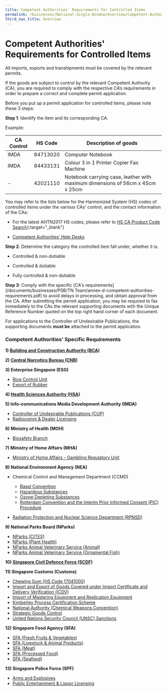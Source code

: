 ```yaml
---
title: Competent Authorities' Requirements for Controlled Items
permalink: /businesses/National-Single-Window/Overview/Competent-Authorities-Requirements
third_nav_title: Overview
---
```

# Competent Authorities' Requirements for Controlled Items

All imports, exports and transhipments must be covered by the relevant permits.

If the goods are subject to control by the relevant Competent Authority (CA), you are required to comply with the respective CA’s requirements in order to prepare a correct and complete permit application.

Before you put up a permit application for controlled items, please note these 3 steps:

**Step 1**: Identify the item and its corresponding CA.

Example:

|  CA Control | HS Code  |  Description of goods |
|---|---|---|
| IMDA  |  84713020 |  Computer Notebook|
| IMDA  | 84433131  |  Colour 3 in 1 Printer Copier Fax Machine |
| -  | 42021110  | Notebook carrying case, leather with maximum dimensions of 56cm x 45cm x 25cm  |


You may refer to the lists below for the Harmonized System (HS) codes of controlled items under the various CAs’ control, and the contact information of the CAs:

-   For the latest AHTN2017 HS codes, please refer to [HS CA Product Code Search](https://www.tradenet.gov.sg/tradenet/portlets/search/searchHSCA/searchInitHSCA.do){:target="_blank"}
    
-   [Competent Authorities’ Help Desks](/documents/about-us/annex-e-ca-helpdesk-list.pdf)
    

**Step 2**: Determine the category the controlled item fall under, whether it is:

-   Controlled & non-dutiable
    
-   Controlled & dutiable
    
-   Fully controlled & non-dutiable
    

**Step 3**: Comply with the specific [CA's requirements](/documents/businesses/PSB/TN Team/annex-d-competent-authorities-requirements.pdf) to avoid delays in processing, and obtain approval from the CA.
After submitting the permit application, you may be required to fax immediately to the CAs the relevant supporting documents with the Unique Reference Number quoted on the top right hand corner of each document.

For applications to the Controller of Undesirable Publications, the supporting documents **must be** attached to the permit application.

### Competent Authorities' Specific Requirements

**1)  [Building and Construction Authority (BCA)](/businesses/national-single-window/tradenet/competent-authorities-requirements/BCA)**

**2)  [Central Narcotics Bureau (CNB)](/businesses/national-single-window/tradenet/competent-authorities-requirements/CNB)**

**3) Enterprise Singapore (ESG)**

-   [Rice Control Unit](/businesses/national-single-window/tradenet/competent-authorities-requirements/ESG-Rice)
-   [Export of Rubber](/businesses/national-single-window/tradenet/competent-authorities-requirements/ESG-Rubber)

**4)  [Health Sciences Authority (HSA)](/businesses/national-single-window/tradenet/competent-authorities-requirements/HSA)**

**5) Info-communications Media Development Authority (IMDA)**

-   [Controller of Undesirable Publications (CUP)](/businesses/national-single-window/tradenet/competent-authorities-requirements/IMDA-CUP)
-   [Radiocomm & Dealer Licensing](/businesses/national-single-window/tradenet/competent-authorities-requirements/imda-radiocomm-and-dealer-licensing)

**6) Ministry of Health (MOH)**

-   [Biosafety Branch](/businesses/national-single-window/tradenet/competent-authorities-requirements/ministry-of-health---biosafety-branch)

**7) Ministry of Home Affairs (MHA)**

-   [Ministry of Home Affairs - Gambling Regulatory Unit](/businesses/national-single-window/tradenet/competent-authorities-requirements/MHA-Gambling-Regulatory-Unit)

**8) National Environment Agency (NEA)**

-   Chemical Control and Management Department (CCMD)
    
    -   [Basel Convention](/businesses/national-single-window/tradenet/competent-authorities-requirements/Basel-convention)
    -   [Hazardous Substances](/businesses/national-single-window/tradenet/competent-authorities-requirements/hazardous-substances)
    -   [Ozone Depleting Substances](/businesses/national-single-window/tradenet/competent-authorities-requirements/national-environment-agency---chemical-control-and-management-department-ozone-depleting-substances)
    -   [Rotterdam Convention and the Interim Prior Informed Consent (PIC) Procedure](/businesses/national-single-window/tradenet/competent-authorities-requirements/national-environment-agency---chemical-control-and-management-department-rotterdam-convention-pic-procedure)
-   [Radiation Protection and Nuclear Science Department (RPNSD)](/businesses/national-single-window/tradenet/competent-authorities-requirements/national-environment-agency---radiation-protection-and-nuclear-science-department-rpnsd)

**9) National Parks Board (NParks)**

-   [NParks (CITES)](/businesses/national-single-window/tradenet/competent-authorities-requirements/Nparks-Cites)
-   [NParks (Plant Health)](/businesses/national-single-window/tradenet/competent-authorities-requirements/Nparks-PlantHealth)
-   [NParks Animal Veterinary Service (Animal)](/businesses/national-single-window/tradenet/competent-authorities-requirements/AVS-Animals)
-   [NParks Animal Veterinary Service (Ornamental Fish)](/businesses/national-single-window/tradenet/competent-authorities-requirements/AVS-Fish)

**10)  [Singapore Civil Defence Force (SCDF)](/businesses/national-single-window/tradenet/competent-authorities-requirements/SCDF)**

**11) Singapore Customs (Customs)**

-   [Chewing Gum (HS Code 17041000)](/businesses/national-single-window/tradenet/competent-authorities-requirements/Chewing-gum)
-   [Import and Export of Goods Covered under Import Certificate and Delivery Verification (ICDV)](/businesses/national-single-window/tradenet/competent-authorities-requirements/icdv)
-   [Import of Mastering Equipment and Replication Equipment](/businesses/national-single-window/tradenet/competent-authorities-requirements/singapore-customs---import-of-mastering-equipment-and-replication-equipment)
-   [Kimberley Process Certification Scheme](/businesses/national-single-window/tradenet/competent-authorities-requirements/singapore-customs---kimberley-process-certification-scheme)
-   [National Authority (Chemical Weapons Convention)](/documents/about-us/cwc-ca-requirements.docx)
-   [Strategic Goods Control](/businesses/national-single-window/tradenet/competent-authorities-requirements/strategic-goods-control)
-   [United Nations Security Council (UNSC) Sanctions](/businesses/united-nations-security-council-sanctions/)

**12) Singapore Food Agency (SFA)**

-   [SFA (Fresh Fruits & Vegetables)](/businesses/national-single-window/tradenet/competent-authorities-requirements/SFA-Fruits-and-Vegetables)
-   [SFA (Livestock & Animal Products)](/businesses/national-single-window/tradenet/competent-authorities-requirements/SFA-Livestocks)
-   [SFA (Meat)](/businesses/national-single-window/tradenet/competent-authorities-requirements/SFA-Meat)
-   [SFA (Processed Food)](/businesses/national-single-window/tradenet/competent-authorities-requirements/SFA-Processed-Food)
-   [SFA (Seafood)](/businesses/national-single-window/tradenet/competent-authorities-requirements/SFA-Seafood)

**13) Singapore Police Force (SPF)**

-   [Arms and Explosives](/businesses/national-single-window/tradenet/competent-authorities-requirements/spf-Arms-and-explosives)
-   [Public Entertainment & Liquor Licensing](/businesses/national-single-window/tradenet/competent-authorities-requirements/spf-public-entertainment-liquor-licensing)


